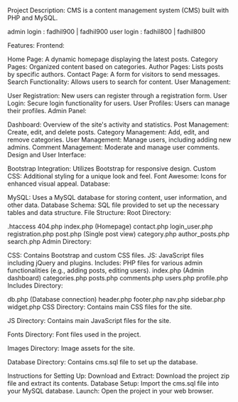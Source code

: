 Project Description:
CMS is a content management system (CMS) built with PHP and MySQL.

admin login : fadhil900 | fadhil900
user login : fadhil800 | fadhil800

Features:
Frontend:

Home Page: A dynamic homepage displaying the latest posts.
Category Pages: Organized content based on categories.
Author Pages: Lists posts by specific authors.
Contact Page: A form for visitors to send messages.
Search Functionality: Allows users to search for content.
User Management:

User Registration: New users can register through a registration form.
User Login: Secure login functionality for users.
User Profiles: Users can manage their profiles.
Admin Panel:

Dashboard: Overview of the site's activity and statistics.
Post Management: Create, edit, and delete posts.
Category Management: Add, edit, and remove categories.
User Management: Manage users, including adding new admins.
Comment Management: Moderate and manage user comments.
Design and User Interface:

Bootstrap Integration: Utilizes Bootstrap for responsive design.
Custom CSS: Additional styling for a unique look and feel.
Font Awesome: Icons for enhanced visual appeal.
Database:

MySQL: Uses a MySQL database for storing content, user information, and other data.
Database Schema: SQL file provided to set up the necessary tables and data structure.
File Structure:
Root Directory:

.htaccess
404.php
index.php (Homepage)
contact.php
login_user.php
registration.php
post.php (Single post view)
category.php
author_posts.php
search.php
Admin Directory:

CSS: Contains Bootstrap and custom CSS files.
JS: JavaScript files including jQuery and plugins.
Includes: PHP files for various admin functionalities (e.g., adding posts, editing users).
index.php (Admin dashboard)
categories.php
posts.php
comments.php
users.php
profile.php
Includes Directory:

db.php (Database connection)
header.php
footer.php
nav.php
sidebar.php
widget.php
CSS Directory: Contains main CSS files for the site.

JS Directory: Contains main JavaScript files for the site.

Fonts Directory: Font files used in the project.

Images Directory: Image assets for the site.

Database Directory: Contains cms.sql file to set up the database.

Instructions for Setting Up:
Download and Extract: Download the project zip file and extract its contents.
Database Setup: Import the cms.sql file into your MySQL database.
Launch: Open the project in your web browser.
